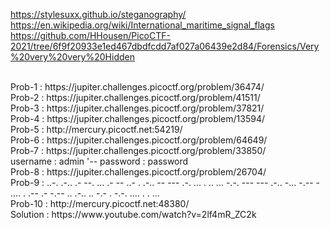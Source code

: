 https://stylesuxx.github.io/steganography/
<br>
https://en.wikipedia.org/wiki/International_maritime_signal_flags
<br>
https://github.com/HHousen/PicoCTF-2021/tree/6f9f20933e1ed467dbdfcdd7af027a06439e2d84/Forensics/Very%20very%20very%20Hidden

<br>
Prob-1 : https://jupiter.challenges.picoctf.org/problem/36474/
<br>
Prob-2 : https://jupiter.challenges.picoctf.org/problem/41511/
<br>
Prob-3 : https://jupiter.challenges.picoctf.org/problem/37821/
<br>
Prob-4 : https://jupiter.challenges.picoctf.org/problem/13594/
<br>
Prob-5 : http://mercury.picoctf.net:54219/
<br>
Prob-6 : https://jupiter.challenges.picoctf.org/problem/64649/
<br>
Prob-7 : https://jupiter.challenges.picoctf.org/problem/33850/
<br>
username : admin '--
password : password
<br>
Prob-8 : https://jupiter.challenges.picoctf.org/problem/26704/
<br>
Prob-9 : ..-. .-.. .- --. ... .- -- ..- . .-.. -- --- .-. ... . .. ... -.-. --- --- .-.. -... -.-- - .... . .-- .- -.-- .. .-.. .. -.- . -.-. .... . . ...
<br>
Prob-10 : http://mercury.picoctf.net:48380/
<br>
Solution : https://www.youtube.com/watch?v=2lf4mR_ZC2k
